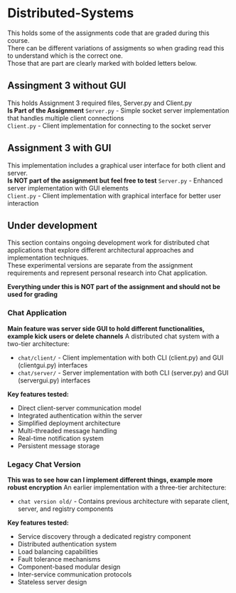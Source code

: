 # Distributed-Systems
This holds some of the assignments code that are graded during this course.<br />
There can be different variations of assigments so when grading read this to understand which is the correct one.<br />
Those that are part are clearly marked with bolded letters below.<br />

## Assingment 3 without GUI
This holds Assignment 3 required files, Server.py and Client.py<br />
**Is Part of the Assignment**
<code>Server.py</code> - Simple socket server implementation that handles multiple client connections<br />
<code>Client.py</code> - Client implementation for connecting to the socket server<br />

## Assignment 3 with GUI
This implementation includes a graphical user interface for both client
and server.<br />
**Is NOT part of the assignment but feel free to test**
<code>Server.py</code> - Enhanced server implementation with GUI elements<br />
<code>Client.py</code> - Client implementation with graphical interface for better user interaction<br />

## Under development
This section contains ongoing development work for distributed chat applications that explore different architectural approaches and implementation techniques.<br />
These experimental versions are separate from the assignment requirements and represent personal research into Chat application.<br />

**Everything under this is NOT part of the assignment and should not be used for grading**

### Chat Application
**Main feature was server side GUI to hold different functionalities, example kick users or delete channels**
A distributed chat system with a two-tier architecture:
- <code>chat/client/</code> - Client implementation with both CLI (client.py) and GUI (clientgui.py) interfaces
- <code>chat/server/</code> - Server implementation with both CLI (server.py) and GUI (servergui.py) interfaces

**Key features tested:**
- Direct client-server communication model
- Integrated authentication within the server
- Simplified deployment architecture
- Multi-threaded message handling
- Real-time notification system
- Persistent message storage

### Legacy Chat Version
**This was to see how can I implement different things, example more robust encryption**
An earlier implementation with a three-tier architecture:
- <code>chat version old/</code> - Contains previous architecture with separate client, server, and registry components

**Key features tested:**
- Service discovery through a dedicated registry component
- Distributed authentication system
- Load balancing capabilities
- Fault tolerance mechanisms
- Component-based modular design
- Inter-service communication protocols
- Stateless server design